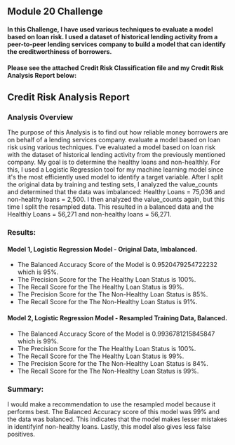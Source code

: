 ## Module 20 Challenge

#### In this Challenge, I have used various techniques to evaluate a model based on loan risk. I used a dataset of historical lending activity from a peer-to-peer lending services company to build a model that can identify the creditworthiness of borrowers.
#### Please see the attached Credit Risk Classification file and my Credit Risk Analysis Report below:


## Credit Risk Analysis Report

### Analysis Overview
The purpose of this Analysis is to find out how reliable money borrowers are on behalf of a lending services company. evaluate a model based on loan risk using various techniques. I've evaluated a model based on loan risk with the dataset of historical lending activity from the previously mentioned company.
My goal is to determine the healthy loans and non-healthly. For this, I used a Logistic Regression tool for my machine learning model since it's the most efficiently used model to identify a target variable.
After I split the original data by training and testing sets, I analyzed the value_counts and determined that the data was imbalanced: Healthy Loans = 75,036 and non-healthy loans = 2,500.
I then analyzed the value_counts again, but this time I split the resampled data. This resulted in a balanced data and the Healthly Loans = 56,271 and non-healthy loans = 56,271.


### Results:
#### Model 1, Logistic Regression Model - Original Data, Imbalanced.
  * The Balanced Accuracy Score of the Model is 0.9520479254722232 which is 95%.
  * The Precision Score for the The Healthy Loan Status is 100%.
  * The Recall Score for the The Healthy Loan Status is 99%.
  * The Precision Score for the The Non-Healthy Loan Status is 85%.
  * The Recall Score for the The Non-Healthy Loan Status is 91%.


#### Model 2, Logistic Regression Model - Resampled Training Data, Balanced.
  * The Balanced Accuracy Score of the Model is 0.9936781215845847 which is 99%.
  * The Precision Score for the The Healthy Loan Status is 100%.
  * The Recall Score for the The Healthy Loan Status is 99%.
  * The Precision Score for the The Non-Healthy Loan Status is 84%.
  * The Recall Score for the The Non-Healthy Loan Status is 99%.


### Summary:
I would make a recommendation to use the resampled model because it performs best. The Balanced Accuracy score of this model was 99% and the data was balanced. This indicates that the model makes lesser mistakes in identifyinf non-healthy loans. Lastly, this model also gives less false positives.
